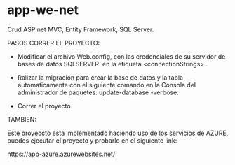 # app-we-net
Crud ASP.net MVC, Entity Framework, SQL Server.


PASOS CORRER EL PROYECTO:

- Modificar el archivo Web.config, con las credenciales de su servidor de bases de datos SQl SERVER. en la etiqueta  \<connectionStrings\> .

- Ralizar la migracion para crear la base de datos y la tabla automaticamente con el siguiente comando en la Consola del administrador de paquetes: update-database -verbose.

- Correr el proyecto.

TAMBIEN:

Este proyeccto esta implementado haciendo uso de los servicios de AZURE, puedes ejecutar el proyecto y probarlo en el siguiente link:

https://app-azure.azurewebsites.net/
